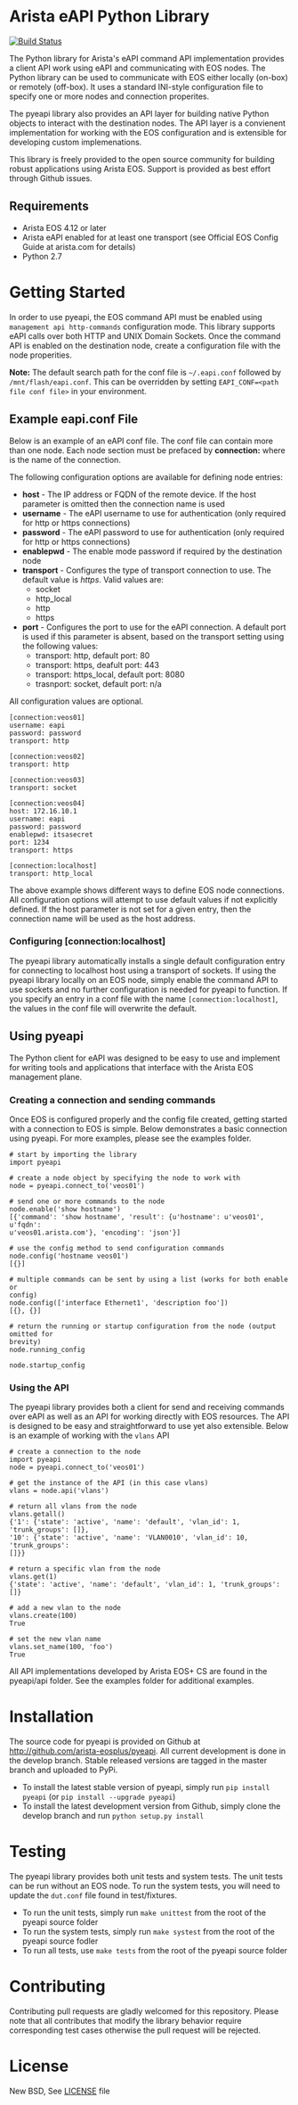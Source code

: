 # Arista eAPI Python Library

[![Build
Status](https://travis-ci.org/arista-eosplus/pyeapi.svg?branch=develop)](https://travis-ci.org/arista-eosplus/pyeapi)

The Python library for Arista's eAPI command API implementation provides a
client API work using eAPI and communicating with EOS nodes.  The Python
library can be used to communicate with EOS either locally (on-box) or remotely
(off-box).  It uses a standard INI-style configuration file to specify one or
more nodes and connection properites.

The pyeapi library also provides an API layer for building native Python
objects to interact with the destination nodes.  The API layer is a convienent
implementation for working with the EOS configuration and is extensible for
developing custom implemenations.

This library is freely provided to the open source community for building
robust applications using Arista EOS.  Support is provided as best effort
through Github issues.

## Requirements

* Arista EOS 4.12 or later
* Arista eAPI enabled for at least one transport (see Official EOS Config Guide
  at arista.com for details)
* Python 2.7

# Getting Started
In order to use pyeapi, the EOS command API must be enabled using ``management
api http-commands`` configuration mode.  This library supports eAPI calls over
both HTTP and UNIX Domain Sockets.  Once the command API is enabled on the
destination node, create a configuration file with the node properities. 

**Note:** The default search path for the conf file is ``~/.eapi.conf``
followed by ``/mnt/flash/eapi.conf``.  This can be overridden by setting
``EAPI_CONF=<path file conf file>`` in your environment.

## Example eapi.conf File
Below is an example of an eAPI conf file.  The conf file can contain more than
one node.  Each node section must be prefaced by **connection:<name>** where
<name> is the name of the connection.

The following configuration options are available for defining node entries:

* **host** - The IP address or FQDN of the remote device.  If the host
  parameter is omitted then the connection name is used
* **username** - The eAPI username to use for authentication (only required for
  http or https connections)
* **password** - The eAPI password to use for authentication (only required for
  http or https connections)
* **enablepwd** - The enable mode password if required by the destination node
* **transport** - Configures the type of transport connection to use.  The
  default value is _https_.  Valid values are:
    * socket
    * http_local
    * http
    * https  
* **port** - Configures the port to use for the eAPI connection.  A default
  port is used if this parameter is absent, based on the transport setting
using the following values:
    * transport: http, default port: 80
    * transport: https, deafult port: 443
    * transport: https_local, default port: 8080
    * trasnport: socket, default port: n/a

All configuration values are optional.

```
[connection:veos01]
username: eapi
password: password
transport: http

[connection:veos02]
transport: http

[connection:veos03]
transport: socket

[connection:veos04]
host: 172.16.10.1
username: eapi
password: password
enablepwd: itsasecret
port: 1234
transport: https

[connection:localhost]
transport: http_local
```

The above example shows different ways to define EOS node connections.  All
configuration options will attempt to use default values if not explicitly
defined.  If the host parameter is not set for a given entry, then the
connection name will be used as the host address.

### Configuring \[connection:localhost]

The pyeapi library automatically installs a single default configuration entry
for connecting to localhost host using a transport of sockets.  If using the
pyeapi library locally on an EOS node, simply enable the command API to use
sockets and no further configuration is needed for pyeapi to function.  If you
specify an entry in a conf file with the name ``[connection:localhost]``, the
values in the conf file will overwrite the default.

## Using pyeapi
The Python client for eAPI was designed to be easy to use and implement for
writing tools and applications that interface with the Arista EOS management
plane.  

### Creating a connection and sending commands
Once EOS is configured properly and the config file created, getting started
with a connection to EOS is simple.  Below demonstrates a basic connection
using pyeapi.  For more examples, please see the examples folder.

```
# start by importing the library
import pyeapi

# create a node object by specifying the node to work with
node = pyeapi.connect_to('veos01')

# send one or more commands to the node
node.enable('show hostname')
[{'command': 'show hostname', 'result': {u'hostname': u'veos01', u'fqdn':
u'veos01.arista.com'}, 'encoding': 'json'}]

# use the config method to send configuration commands
node.config('hostname veos01')
[{}]

# multiple commands can be sent by using a list (works for both enable or
config)
node.config(['interface Ethernet1', 'description foo'])
[{}, {}]

# return the running or startup configuration from the node (output omitted for
brevity)
node.running_config

node.startup_config
```

### Using the API

The pyeapi library provides both a client for send and receiving commands over
eAPI as well as an API for working directly with EOS resources.   The API is
designed to be easy and straightforward to use yet also extensible.  Below is
an example of working with the ``vlans`` API

```
# create a connection to the node
import pyeapi
node = pyeapi.connect_to('veos01')

# get the instance of the API (in this case vlans)
vlans = node.api('vlans')

# return all vlans from the node
vlans.getall()
{'1': {'state': 'active', 'name': 'default', 'vlan_id': 1, 'trunk_groups': []},
'10': {'state': 'active', 'name': 'VLAN0010', 'vlan_id': 10, 'trunk_groups':
[]}}

# return a specific vlan from the node
vlans.get(1)
{'state': 'active', 'name': 'default', 'vlan_id': 1, 'trunk_groups': []}

# add a new vlan to the node
vlans.create(100)
True

# set the new vlan name
vlans.set_name(100, 'foo')
True
```

All API implementations developed by Arista EOS+ CS are found in the pyeapi/api
folder.  See the examples folder for additional examples.

# Installation

The source code for pyeapi is provided on Github at
http://github.com/arista-eosplus/pyeapi.  All current development is done in
the develop branch.  Stable released versions are tagged in the master branch
and uploaded to PyPi.

* To install the latest stable version of pyeapi, simply run ``pip install
  pyeapi`` (or ``pip install --upgrade pyeapi``)
* To install the latest development version from Github, simply clone the
  develop branch and run ``python setup.py install``

# Testing
The pyeapi library provides both unit tests and system tests.  The unit tests
can be run without an EOS node.  To run the system tests, you will need to
update the ``dut.conf`` file found in test/fixtures.  

* To run the unit tests, simply run ``make unittest`` from the root of the
  pyeapi source folder
* To run the system tests, simply run ``make systest`` from the root of the
  pyeapi source fodler
* To run all tests, use ``make tests`` from the root of the pyeapi source
  folder


# Contributing

Contributing pull requests are gladly welcomed for this repository.  Please
note that all contributes that modify the library behavior require
corresponding test cases otherwise the pull request will be rejected.  

# License

New BSD, See [LICENSE](LICENSE) file

